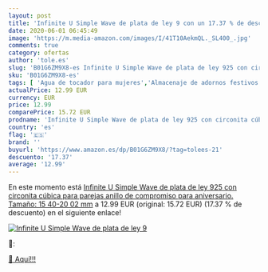 ```yaml
---
layout: post
title: 'Infinite U Simple Wave de plata de ley 9 con un 17.37 % de descuento'
date: 2020-06-01 06:45:49
image: 'https://m.media-amazon.com/images/I/41T10AekmQL._SL400_.jpg'
comments: true
category: ofertas
author: 'tole.es'
slug: 'B01G6ZM9X8-es Infinite U Simple Wave de plata de ley 925 con circonita...'
sku: 'B01G6ZM9X8-es'
tags: [ 'Agua de tocador para mujeres','Almacenaje de adornos festivos','Almacenamiento y organización','Belleza','Fragancias para mujeres','Hogar y cocina','Iluminación','Iluminación de interior','Iluminación decorativa y para usos específicos de interior','Juguetes','Juguetes electrónicos','Juguetes y juegos','Perfumes y fragancias','Velas eléctricas y LED','Videojuegos para niños','de','ley','plata', ]
actualPrice: 12.99 EUR
currency: EUR
price: 12.99
comparePrice: 15.72 EUR
prodname: 'Infinite U Simple Wave de plata de ley 925 con circonita cúbica para parejas  anillo de compromiso  para aniversario. Tamaño: 15 40-20 02 mm'
country: 'es'
flag: '🇪🇸'
brand: ''
buyurl: 'https://www.amazon.es/dp/B01G6ZM9X8/?tag=tolees-21'
descuento: '17.37'
average: '12.99'
---
```


En este momento está [Infinite U Simple Wave de plata de ley 925 con circonita cúbica para parejas  anillo de compromiso  para aniversario. Tamaño: 15 40-20 02 mm](https://www.amazon.es/dp/B01G6ZM9X8/?tag=tolees-21) a 12.99 EUR (original: 15.72 EUR) (17.37 %  de descuento) en el siguiente enlace!

[![Infinite U Simple Wave de plata de ley 9](https://m.media-amazon.com/images/I/41T10AekmQL._SL400_.jpg)](https://www.amazon.es/dp/B01G6ZM9X8/?tag=tolees-21)

🔎:


[🛒 Aquí!!!](https://www.amazon.es/dp/B01G6ZM9X8/?tag=tolees-21)
